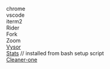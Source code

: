 chrome  
vscode  
iterm2  
Rider  
Fork  
Zoom  
[Vysor](https://www.vysor.io/)  
[Stats](https://github.com/exelban/stats) // installed from bash setup script  
[Cleaner-one](https://apps.apple.com/es/app/cleaner-one-disk-clean/id1473079126?l=en-GB&mt=12)
